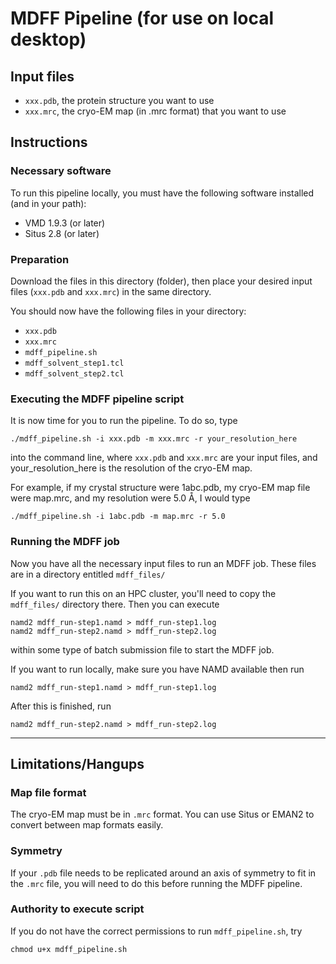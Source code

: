 # MDFF Pipeline (for use on local desktop)

## Input files

* `xxx.pdb`, the protein structure you want to use
* `xxx.mrc`, the cryo-EM map (in .mrc format) that you want to use

## Instructions

### Necessary software

To run this pipeline locally, you must have the following software installed (and in your path):

* VMD 1.9.3 (or later)
* Situs 2.8 (or later)

### Preparation

Download the files in this directory (folder), then place your desired input files (`xxx.pdb` and `xxx.mrc`) in the same directory.

You should now have the following files in your directory:
* `xxx.pdb`
* `xxx.mrc`
* `mdff_pipeline.sh`
* `mdff_solvent_step1.tcl`
* `mdff_solvent_step2.tcl`

### Executing the MDFF pipeline script

It is now time for you to run the pipeline. To do so, type

    ./mdff_pipeline.sh -i xxx.pdb -m xxx.mrc -r your_resolution_here

into the command line, where `xxx.pdb` and `xxx.mrc` are your input files, and your_resolution_here is the resolution of the cryo-EM map.

For example, if my crystal structure were 1abc.pdb, my cryo-EM map file were map.mrc, and my resolution were 5.0 Å, I would type

    ./mdff_pipeline.sh -i 1abc.pdb -m map.mrc -r 5.0

### Running the MDFF job

Now you have all the necessary input files to run an MDFF job. These files are in a directory entitled `mdff_files/`

If you want to run this on an HPC cluster, you'll need to copy the `mdff_files/` directory there. Then you can execute

    namd2 mdff_run-step1.namd > mdff_run-step1.log
    namd2 mdff_run-step2.namd > mdff_run-step2.log

within some type of batch submission file to start the MDFF job.

If you want to run locally, make sure you have NAMD available then run

    namd2 mdff_run-step1.namd > mdff_run-step1.log

After this is finished, run

    namd2 mdff_run-step2.namd > mdff_run-step2.log

---

## Limitations/Hangups

### Map file format

The cryo-EM map must be in `.mrc` format. You can use Situs or EMAN2 to convert between map formats easily.

### Symmetry

If your `.pdb` file needs to be replicated around an axis of symmetry to fit in the `.mrc` file, you will need to do this before running the MDFF pipeline.

### Authority to execute script

If you do not have the correct permissions to run `mdff_pipeline.sh`, try

    chmod u+x mdff_pipeline.sh
